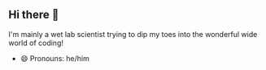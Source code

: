 ## Hi there 👋

I'm mainly a wet lab scientist trying to dip my toes into the wonderful wide world of coding!
- 😄 Pronouns: he/him

<!--
**davvi36/davvi36** is a ✨ _special_ ✨ repository because its `README.md` (this file) appears on your GitHub profile.

Here are some ideas to get you started:


-->
